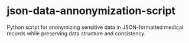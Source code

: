 # json-data-annonymization-script
Python script for anonymizing sensitive data in JSON-formatted medical records while preserving data structure and consistency.
